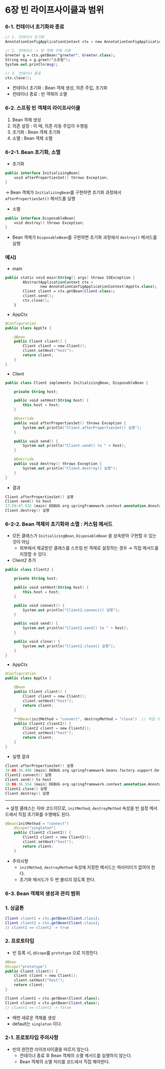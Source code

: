 # 6장 빈 라이프사이클과 범위

### 6-1. 컨테이너 초기화와 종료

```kotlin
// 1. 컨테이너 초기화
AnnotationConfigApplicationContext ctx = new AnnotationConfigApplicationContext(AppContext.class);

// 2. 컨테이너 -> 빈 객체 구해 사용
Greeter g = ctx.getBean("greeter", Greeter.class);
String msg = g.greet("스프링");
System.out.println(msg);

// 3. 컨테이너 종료
ctx.close();
```

- 컨테이너 초기화 : Bean 객체 생성, 의존 주입, 초기화
- 컨테이너 종료 : 빈 객체의 소멸

### 6-2. 스프링 빈 객체의 라이프사이클

1. Bean 객체 생성
2. 의존 설정 : 이 때, 의존 자동 주입이 수행됨
3. 초기화 : Bean 객체 초기화
4. 소멸 : Bean 객체 소멸

### 6-2-1. Bean 초기화, 소멸

- 초기화

```kotlin
public interface InitializingBean{
	void afterPropertiesSet() throws Exception;
}
```

→ Bean 객체가 `InitializingBean`를 구현하면 초기화 과정에서 `afterPropertiesSet()` 메서드를 실행

- 소멸

```kotlin
public interface DisposableBean{
	void destroy() throws Exception;
}
```

- Bean 객체가 `DisposableBean`를 구현하면 초기화 과정에서 `destroy()` 메서드를 실행

### 예시)

- main

```kotlin
public static void main(String[] args) throws IOException {
		AbstractApplicationContext ctx = 
				new AnnotationConfigApplicationContext(AppCtx.class);
		Client client = ctx.getBean(Client.class);
		client.send();
		ctx.close();
	}
```

- AppCtx

```kotlin
@Configuration
public class AppCtx {

	@Bean
	public Client client() {
		Client client = new Client();
		client.setHost("host");
		return client;
	}
}
```

- Client

```kotlin
public class Client implements InitializingBean, DisposableBean {

	private String host;

	public void setHost(String host) {
		this.host = host;
	}

	@Override
	public void afterPropertiesSet() throws Exception {
		System.out.println("Client.afterPropertiesSet() 실행");
	}

	public void send() {
		System.out.println("Client.send() to " + host);
	}

	@Override
	public void destroy() throws Exception {
		System.out.println("Client.destroy() 실행");
	}
}
```

- 결과

```kotlin
Client.afterPropertiesSet() 실행
Client.send() to host
17:59:47.532 [main] DEBUG org.springframework.context.annotation.AnnotationConfigApplicationContext - Closing org.springframework.context.annotation.AnnotationConfigApplicationContext@10dba097, started on Thu May 19 17:59:47 KST 2022
Client.destroy() 실행
```

### 6-2-2. Bean 객체의 초기화와 소멸 : 커스텀 메서드

- 모든 클래스가 `InitializingBean`, `DisposableBean` 을 상속받아 구현할 수 있는것이 아님
    - 외부에서 제공받은 클래스를 스프링 빈 객체로 설정하는 경우 → 직접 메서드를 지정할 수 있다.
- Client2 추가

```kotlin
public class Client2 {

	private String host;

	public void setHost(String host) {
		this.host = host;
	}

	public void connect() {
		System.out.println("Client2.connect() 실행");
	}

	public void send() {
		System.out.println("Client2.send() to " + host);
	}

	public void close() {
		System.out.println("Client2.close() 실행");
	}
}
```

- AppCtx

```kotlin
@Configuration
public class AppCtx {

	@Bean
	public Client client() {
		Client client = new Client();
		client.setHost("host");
		return client;
	}
	
	**@Bean(initMethod = "connect", destroyMethod = "close")  // 직접 지정할 수 있다**
	public Client2 client2() {
		Client2 client = new Client2();
		client.setHost("host");
		return client;
	}
}
```

- 실행 결과

```kotlin
Client.afterPropertiesSet() 실행
18:06:36.496 [main] DEBUG org.springframework.beans.factory.support.DefaultListableBeanFactory - Creating shared instance of singleton bean 'client2'
Client2.connect() 실행
Client.send() to host
18:06:36.554 [main] DEBUG org.springframework.context.annotation.AnnotationConfigApplicationContext - Closing org.springframework.context.annotation.AnnotationConfigApplicationContext@10dba097, started on Thu May 19 18:06:36 KST 2022
Client2.close() 실행
Client.destroy() 실행
```

---

→ 설정 클래스는 자바 코드이므로, `initMethod`, `destroyMethod` 속성을 빈 설정 메서드에서 직접 초기화를 수행해도 된다.

```kotlin
@Bean(initMethod = "connect")
	@Scope("singleton")
	public Client2 client2() {
		Client2 client = new Client2();
		client.setHost("host");
		return client;
	}
```

- 주의사항
    - `initMethod`, `destroyMethod` 속성에 지정한 메서드는 파라미터가 없어야 한다.
    - 초기화 메서드가 두 번 불리지 않도록 한다.


### 6-3. Bean 객체의 생성과 관리 범위

### 1. 싱글톤

```erlang
Client client1 = ctx.getBean(Client.class);
Client client2 = ctx.getBean(Client.class);
// client1 == client2 -> true
```

### 2. 프로토타입

- 빈 등록 시, `@Scope`를 `prototype` 으로 지정한다.

```kotlin
@Bean
@Scope("prototype")
public Client client() {
	Client client = new Client();
	client.setHost("host");
	return client;
}
```

```kotlin
Client client1 = ctx.getBean(Client.class);
Client client2 = ctx.getBean(Client.class);
// client1 == client2 -> false
```

- 매번 새로운 객체를 생성
- default는 `singleton` 이다.

### 2-1. 프로토타입 주의사항

- 빈의 완전한 라이프사이클을 따르지 않는다.
    - 컨테이너 종료 후 Bean 객체의 소멸 메서드를 실행하지 않는다.
    - Bean 객체의 소멸 처리를 코드에서 직접 해야한다.